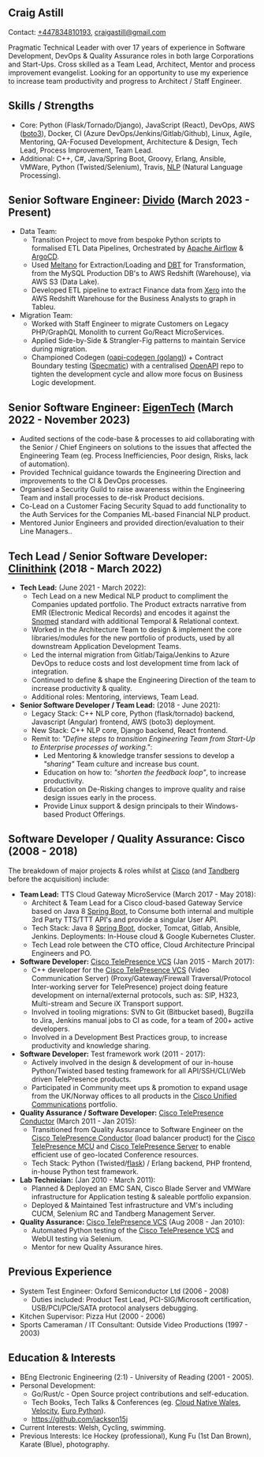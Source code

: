 Craig Astill
------------

Contact: [+447834810193], [craigastill@gmail.com]

Pragmatic Technical Leader with over 17 years of experience in Software
Development, DevOps & Quality Assurance roles in both large Corporations and
Start-Ups. Cross skilled as a Team Lead, Architect, Mentor and process
improvement evangelist. Looking for an opportunity to use my experience to
increase team productivity and progress to Architect / Staff Engineer.

Skills / Strengths
------------------

* Core: Python (Flask/Tornado/Django), JavaScript (React), DevOps, AWS
  ([boto3]), Docker, CI (Azure DevOps/Jenkins/Gitlab/Github), Linux, Agile,
  Mentoring, QA-Focused Development, Architecture & Design, Tech Lead, Process
  Improvement, Team Lead.
* Additional: C++, C#, Java/Spring Boot, Groovy, Erlang, Ansible, VMWare,
  Python (Twisted/Selenium), Travis, [NLP] (Natural Language Processing).

Senior Software Engineer: [Divido] (March 2023 - Present)
---------------------------------------------------------

* Data Team:
    * Transition Project to move from bespoke Python scripts to formalised ETL
      Data Pipelines, Orchestrated by [Apache Airflow] & [ArgoCD].
    * Used [Meltano] for Extraction/Loading and [DBT] for Transformation, from
      the MySQL Production DB's to AWS Redshift (Warehouse), via AWS S3 (Data
      Lake).
    * Developed ETL pipeline to extract Finance data from [Xero] into the AWS
      Redshift Warehouse for the Business Analysts to graph in Tableu.
* Migration Team:
    * Worked with Staff Engineer to migrate Customers on Legacy PHP/GraphQL
      Monolith to current Go/React MicroServices.
    * Applied Side-by-Side & Strangler-Fig patterns to maintain Service during
      migration.
    * Championed Codegen ([oapi-codegen (golang)]) + Contract Boundary testing
      ([Specmatic]) with a centralised [OpenAPI] repo to tighten the
      development cycle and allow more focus on Business Logic development.

Senior Software Engineer: [EigenTech] (March 2022 - November 2023)
------------------------------------------------------------------

* Audited sections of the code-base & processes to aid collaborating with the
  Senior / Chief Engineers on solutions to the issues that affected the
  Engineering Team (eg. Process Inefficiencies, Poor design, Risks, lack of
  automation).
* Provided Technical guidance towards the Engineering Direction and
  improvements to the CI & DevOps processes.
* Organised a Security Guild to raise awareness within the Engineering Team and
  install processes to de-risk Product decisions.
* Co-Lead on a Customer Facing Security Squad to add functionality to the Auth
  Services for the Companies ML-based Financial NLP product.
* Mentored Junior Engineers and provided direction/evaluation to their Line
  Managers..

Tech Lead / Senior Software Developer: [Clinithink] (2018 - March 2022)
-----------------------------------------------------------------------

* **Tech Lead:** (June 2021 - March 2022):
    * Tech Lead on a new Medical NLP product to compliment the Companies
      updated portfolio. The Product extracts narrative from EMR (Electronic
      Medical Records) and encodes it against the [Snomed] standard with
      additional Temporal & Relational context.
    * Worked in the Architecture Team to design & implement the core
      libraries/modules for the new portfolio of products, used by all
      downstream Application Development Teams.
    * Led the internal migration from Gitlab/Taiga/Jenkins to Azure DevOps to
      reduce costs and lost development time from lack of integration.
    * Continued to define & shape the Engineering Direction of the team to
      increase productivity & quality.
    * Additional roles: Mentoring, interviews, Team Lead.
* **Senior Software Developer / Team Lead:** (2018 - June 2021):
    * Legacy Stack: C++ NLP core, Python (flask/tornado) backend, Javascript
      (Angular) frontend, AWS (boto3) deployment.
    * New Stack: C++ NLP core, Django backend, React frontend.
    * Remit to: _"Define steps to transition Engineering Team from Start-Up to
      Enterprise processes of working."_:
        * Led Mentoring & knowledge transfer sessions to develop a _"sharing"_
          Team culture and increase bus count.
        * Education on how to: _"shorten the feedback loop"_, to increase
          productivity.
        * Education on De-Risking changes to improve quality and raise design
          issues early in the process.
        * Provide Linux support & design principals to their Windows-based
          Product Offerings.

Software Developer / Quality Assurance: Cisco (2008 - 2018)
-----------------------------------------------------------

The breakdown of major projects & roles whilst at [Cisco] (and [Tandberg]
before the acquisition) include:

* **Team Lead:** TTS Cloud Gateway MicroService (March 2017 - May 2018):
    * Architect & Team Lead for a Cisco cloud-based Gateway Service based on
      Java 8 [Spring Boot], to Consume both internal and multiple 3rd Party
      TTS/TTT API's and provide a singular User API.
    * Tech Stack: Java 8 [Spring Boot], docker, Tomcat, Gitlab, Ansible,
      Jenkins. Deployments: In-House cloud & Google Kubernetes Cluster.
    * Tech Lead role between the CTO office, Cloud Architecture Principal
      Engineers and PO.
* **Software Developer:** [Cisco TelePresence VCS] (Jan 2015 - March 2017):
    * C++ developer for the [Cisco TelePresence VCS] (Video Communication
      Server) (Proxy/Gateway/Firewall Traversal/Protocol Inter-working server
      for TelePresence) project doing feature development on internal/external
      protocols, such as: SIP, H323, Multi-stream and Secure iX Transport
      support.
    * Involved in tooling migrations: SVN to Git (Bitbucket based), Bugzilla to
      Jira, Jenkins manual jobs to CI as code, for a team of 200+ active
      developers.
    * Involved in a Development Best Practices group, to increase productivity
      and knowledge sharing.
* **Software Developer:** Test framework work (2011 - 2017):
    * Actively involved in the design & development of our in-house
      Python/Twisted based testing framework for all API/SSH/CLI/Web driven
      TelePresence products.
    * Participated in Community meet ups & promotion to expand usage from the
      UK/Norway offices to all products in the [Cisco Unified Communications]
      portfolio.
* **Quality Assurance / Software Developer:** [Cisco TelePresence Conductor]
  (March 2011 - Jan 2015):
    * Transitioned from Quality Assurance to Software Engineer on the [Cisco
      TelePresence Conductor] (load balancer product) for the [Cisco
      TelePresence MCU] and [Cisco TelePresence Server] to enable efficient use
      of geo-located Conference resources.
    * Tech Stack: Python (Twisted/[flask]) / Erlang backend, PHP frontend,
      in-house Python test framework.
* **Lab Technician:** (Jan 2010 - March 2011):
    * Planned & Deployed an EMC SAN, Cisco Blade Server and VMWare
      infrastructure for Application testing & saleable portfolio expansion.
    * Deployed & Maintained Test infrastructure and VM's including CUCM,
      Selenium RC and Tandberg Management Server.
* **Quality Assurance:** [Cisco TelePresence VCS] (Aug 2008 - Jan 2010):
    * Automated Python testing of the [Cisco TelePresence VCS] and WebUI
      testing via Selenium.
    * Mentor for new Quality Assurance hires.

Previous Experience
-------------------

* System Test Engineer: Oxford Semiconductor Ltd (2006 - 2008)
    * Duties included: Product Test Lead, PCI-SIG/Microsoft certification,
      USB/PCI/PCIe/SATA protocol analysers debugging.
* Kitchen Supervisor: Pizza Hut (2000 - 2006)
* Sports Cameraman / IT Consultant: Outside Video Productions (1997 - 2003)

Education & Interests
---------------------

* BEng Electronic Engineering (2:1) - University of Reading (2001 - 2005).
* Personal Development:
    * Go/Rust/c - Open Source project contributions and self-education.
    * Tech Books, Tech Talks & Conferences (eg. [Cloud Native Wales],
      [Velocity], [Euro Python]).
    * https://github.com/jackson15j
* Current Interests: Welsh, Cycling, swimming.
* Previous Interests: Ice Hockey (professional), Kung Fu (1st Dan Brown),
  Karate (Blue), photography.


[+447834810193]: tel:+447834810193
[craigastill@gmail.com]: mailto:craigastill@gmail.com

[Divido]: https://www.divido.com/
[Apache Airflow]: https://airflow.apache.org/
[ArgoCD]: https://argoproj.github.io/cd/
[Meltano]: https://docs.meltano.com/getting-started/meltano-at-a-glance
[DBT]: https://docs.getdbt.com/docs/introduction
[Xero]: https://www.xero.com/uk/
[oapi-codegen (golang)]: https://github.com/deepmap/oapi-codegen
[Specmatic]: https://specmatic.in/documentation.html
[OpenAPI]: https://www.openapis.org/

[EigenTech]: https://eigentech.com

[Clinithink]: https://www.clinithink.com
[Snomed]: https://www.snomed.org

[Cisco]: https://www.cisco.com
[Tandberg]: https://www.cisco.com/c/en/us/services/acquisitions/tandberg.html
[Cisco TelePresence VCS]: https://www.cisco.com/c/en/us/products/unified-communications/telepresence-video-communication-server-vcs/index.html
[Cisco TelePresence Conductor]: https://www.cisco.com/c/en/us/products/conferencing/telepresence-conductor/index.html
[Cisco TelePresence MCU]: https://www.cisco.com/c/en/us/products/conferencing/telepresence-mcu-mse-series/index.html
[Cisco TelePresence Server]: https://www.cisco.com/c/en/us/products/conferencing/telepresence-server/index.html
[Cisco Unified Communications]: https://www.cisco.com/c/en/us/products/unified-communications/index.html

[NLP]: https://en.wikipedia.org/wiki/Natural_language_processing
[boto3]: https://boto3.amazonaws.com/v1/documentation/api/latest/index.html#
[BeautifulSoup]: https://www.crummy.com/software/BeautifulSoup/
[Requests]: http://docs.python-requests.org/en/latest/
[Paramiko]: http://www.paramiko.org
[urllib]: https://docs.python.org/3/library/urllib.html
[flask]: https://github.com/pallets/flask/

[Spring Boot]: http://spring.io/projects/spring-framework
[Pat Kua]: https://www.patkua.com
[Agile Bear]: https://agilebear.com
[Cloud Native Wales]: https://www.meetup.com/cloudnativewales/
[Velocity]: https://velocity-conference.com
[Euro Python]: https://europython.eu
